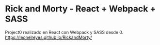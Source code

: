 # Rick and Morty - React + Webpack + SASS
Project0 realizado en React con Webpack y SASS desde  0.
https://leonelreyes.github.io/RickandMorty/
